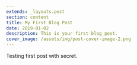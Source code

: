 ```yaml
---
extends: _layouts.post
section: content
title: My First Blog Post
date: 2019-01-02
description: This is your first blog post.
cover_image: /assets/img/post-cover-image-2.png
---
```


Testing first post with secret.
